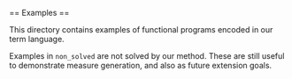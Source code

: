 == Examples ==

This directory contains examples of functional programs encoded in our
term language.

Examples in `non_solved` are not solved by our method.
These are still useful to demonstrate measure generation, and also as future
extension goals.